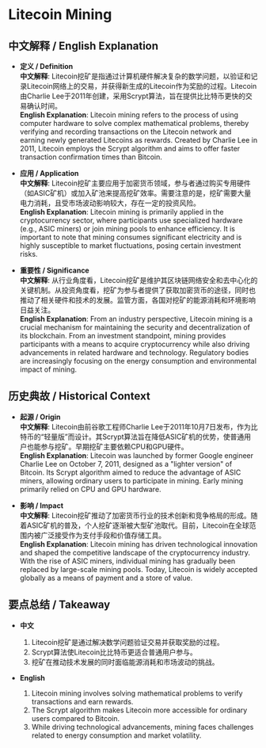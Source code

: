 # Litecoin Mining

## 中文解释 / English Explanation

* **定义 / Definition**  
  **中文解释**: Litecoin挖矿是指通过计算机硬件解决复杂的数学问题，以验证和记录Litecoin网络上的交易，并获得新生成的Litecoin作为奖励的过程。Litecoin由Charlie Lee于2011年创建，采用Scrypt算法，旨在提供比比特币更快的交易确认时间。  
  **English Explanation**: Litecoin mining refers to the process of using computer hardware to solve complex mathematical problems, thereby verifying and recording transactions on the Litecoin network and earning newly generated Litecoins as rewards. Created by Charlie Lee in 2011, Litecoin employs the Scrypt algorithm and aims to offer faster transaction confirmation times than Bitcoin.

* **应用 / Application**  
  **中文解释**: Litecoin挖矿主要应用于加密货币领域，参与者通过购买专用硬件（如ASIC矿机）或加入矿池来提高挖矿效率。需要注意的是，挖矿需要大量电力消耗，且受市场波动影响较大，存在一定的投资风险。  
  **English Explanation**: Litecoin mining is primarily applied in the cryptocurrency sector, where participants use specialized hardware (e.g., ASIC miners) or join mining pools to enhance efficiency. It is important to note that mining consumes significant electricity and is highly susceptible to market fluctuations, posing certain investment risks.

* **重要性 / Significance**  
  **中文解释**: 从行业角度看，Litecoin挖矿是维护其区块链网络安全和去中心化的关键机制。从投资角度看，挖矿为参与者提供了获取加密货币的途径，同时也推动了相关硬件和技术的发展。监管方面，各国对挖矿的能源消耗和环境影响日益关注。  
  **English Explanation**: From an industry perspective, Litecoin mining is a crucial mechanism for maintaining the security and decentralization of its blockchain. From an investment standpoint, mining provides participants with a means to acquire cryptocurrency while also driving advancements in related hardware and technology. Regulatory bodies are increasingly focusing on the energy consumption and environmental impact of mining.

## 历史典故 / Historical Context

* **起源 / Origin**  
  **中文解释**: Litecoin由前谷歌工程师Charlie Lee于2011年10月7日发布，作为比特币的“轻量版”而设计。其Scrypt算法旨在降低ASIC矿机的优势，使普通用户也能参与挖矿。早期挖矿主要依赖CPU和GPU硬件。  
  **English Explanation**: Litecoin was launched by former Google engineer Charlie Lee on October 7, 2011, designed as a "lighter version" of Bitcoin. Its Scrypt algorithm aimed to reduce the advantage of ASIC miners, allowing ordinary users to participate in mining. Early mining primarily relied on CPU and GPU hardware.

* **影响 / Impact**  
  **中文解释**: Litecoin挖矿推动了加密货币行业的技术创新和竞争格局的形成。随着ASIC矿机的普及，个人挖矿逐渐被大型矿池取代。目前，Litecoin在全球范围内被广泛接受作为支付手段和价值存储工具。  
  **English Explanation**: Litecoin mining has driven technological innovation and shaped the competitive landscape of the cryptocurrency industry. With the rise of ASIC miners, individual mining has gradually been replaced by large-scale mining pools. Today, Litecoin is widely accepted globally as a means of payment and a store of value.

## 要点总结 / Takeaway

* **中文**  
  1. Litecoin挖矿是通过解决数学问题验证交易并获取奖励的过程。
  2. Scrypt算法使Litecoin比比特币更适合普通用户参与。
  3. 挖矿在推动技术发展的同时面临能源消耗和市场波动的挑战。

* **English**  
  1. Litecoin mining involves solving mathematical problems to verify transactions and earn rewards.
  2. The Scrypt algorithm makes Litecoin more accessible for ordinary users compared to Bitcoin.
  3. While driving technological advancements, mining faces challenges related to energy consumption and market volatility.
